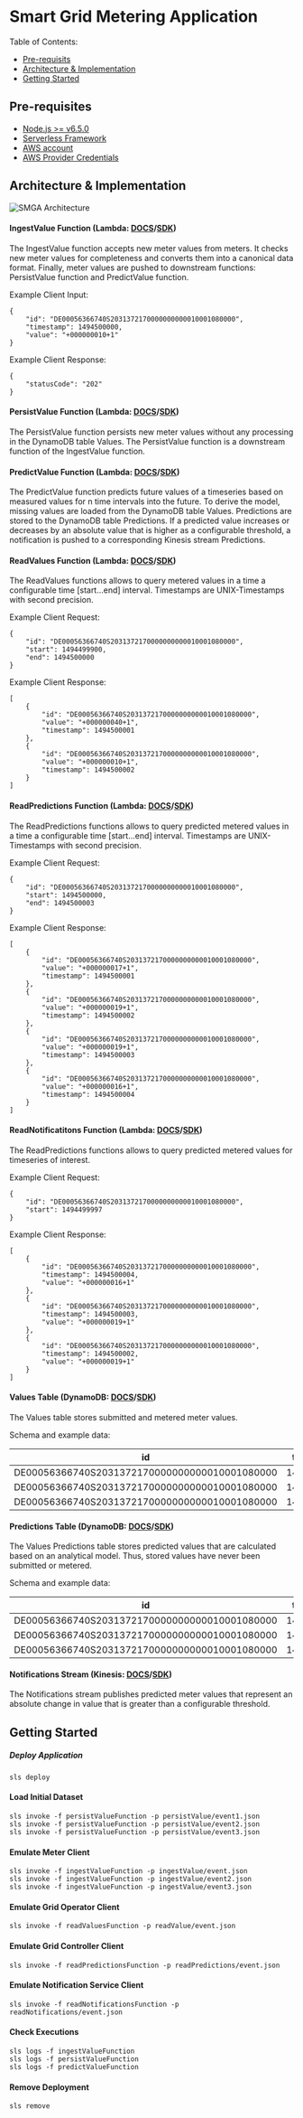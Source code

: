 # Smart Grid Metering Application

Table of Contents:
+ [Pre-requisits](#prerequisits)
+ [Architecture & Implementation](#architecture)
+ [Getting Started](#gettingstarted)


## <a name="prerequisits"></a> Pre-requisites
+ [Node.js >= v6.5.0](https://nodejs.org/en/)
+ [Serverless Framework](https://serverless.com/)
+ [AWS account](https://aws.amazon.com/)
+ [AWS Provider Credentials](https://serverless.comaws )

## <a name="architecture"></a> Architecture & Implementation

![SMGA Architecture](./documentation/sgma-architecture.jpg)

#### IngestValue Function (Lambda: [DOCS](https://aws.amazon.com/de/documentation/lambda/)/[SDK](http://docs.aws.amazon.com/AWSJavaScriptSDK/latest/AWS/Lambda.html))
The IngestValue function accepts new meter values from meters. It checks
 new meter values for completeness and converts them into a canonical
 data format. Finally, meter values are pushed to downstream functions:
 PersistValue function and PredictValue function.

Example Client Input:
```
{
    "id": "DE00056366740S2031372170000000000010001080000",
    "timestamp": 1494500000,
    "value": "+000000010+1"
}
```

Example Client Response:
```
{
    "statusCode": "202"
}
```
#### PersistValue Function (Lambda: [DOCS](https://aws.amazon.com/de/documentation/lambda/)/[SDK](http://docs.aws.amazon.com/AWSJavaScriptSDK/latest/AWS/Lambda.html))
The PersistValue function persists new meter values without any
processing in the DynamoDB table Values. The PersistValue function is a
downstream function of the IngestValue function.

#### PredictValue Function (Lambda: [DOCS](https://aws.amazon.com/de/documentation/lambda/)/[SDK](http://docs.aws.amazon.com/AWSJavaScriptSDK/latest/AWS/Lambda.html))
The PredictValue function predicts future values of a timeseries based
on measured values for n time intervals into the future. To derive
the model, missing values are loaded from the DynamoDB table Values.
Predictions are stored to the DynamoDB table Predictions. If a predicted
value increases or decreases by an absolute value that is higher as a
configurable threshold, a notification is pushed to a corresponding
Kinesis stream Predictions.

#### ReadValues Function (Lambda: [DOCS](https://aws.amazon.com/de/documentation/lambda/)/[SDK](http://docs.aws.amazon.com/AWSJavaScriptSDK/latest/AWS/Lambda.html))
The ReadValues functions allows to query metered values in a time a
configurable time [start...end] interval. Timestamps are UNIX-Timestamps
with second precision.

Example Client Request:
```
{
    "id": "DE00056366740S2031372170000000000010001080000",
    "start": 1494499900,
    "end": 1494500000
}
```

Example Client Response:
```
[
    {
        "id": "DE00056366740S2031372170000000000010001080000",
        "value": "+000000040+1",
        "timestamp": 1494500001
    },
    {
        "id": "DE00056366740S2031372170000000000010001080000",
        "value": "+000000010+1",
        "timestamp": 1494500002
    }
]
```

#### ReadPredictions Function (Lambda: [DOCS](https://aws.amazon.com/de/documentation/lambda/)/[SDK](http://docs.aws.amazon.com/AWSJavaScriptSDK/latest/AWS/Lambda.html))
The ReadPredictions functions allows to query predicted metered values
in a time a configurable time [start...end] interval. Timestamps are
UNIX-Timestamps with second precision.

Example Client Request:
```
{
    "id": "DE00056366740S2031372170000000000010001080000",
    "start": 1494500000,
    "end": 1494500003
}
```

Example Client Response:
```
[
    {
        "id": "DE00056366740S2031372170000000000010001080000",
        "value": "+000000017+1",
        "timestamp": 1494500001
    },
    {
        "id": "DE00056366740S2031372170000000000010001080000",
        "value": "+000000019+1",
        "timestamp": 1494500002
    },
    {
        "id": "DE00056366740S2031372170000000000010001080000",
        "value": "+000000019+1",
        "timestamp": 1494500003
    },
    {
        "id": "DE00056366740S2031372170000000000010001080000",
        "value": "+000000016+1",
        "timestamp": 1494500004
    }
]

```
#### ReadNotificatitons Function (Lambda: [DOCS](https://aws.amazon.com/de/documentation/lambda/)/[SDK](http://docs.aws.amazon.com/AWSJavaScriptSDK/latest/AWS/Lambda.html))
The ReadPredictions functions allows to query predicted metered values
for timeseries of interest.

Example Client Request:
```
{
    "id": "DE00056366740S2031372170000000000010001080000",
    "start": 1494499997
}
```

Example Client Response:
```
[
    {
        "id": "DE00056366740S2031372170000000000010001080000",
        "timestamp": 1494500004,
        "value": "+000000016+1"
    },
    {
        "id": "DE00056366740S2031372170000000000010001080000",
        "timestamp": 1494500003,
        "value": "+000000019+1"
    },
    {
        "id": "DE00056366740S2031372170000000000010001080000",
        "timestamp": 1494500002,
        "value": "+000000019+1"
    }
]

```
#### Values Table (DynamoDB: [DOCS](https://aws.amazon.com/de/documentation/dynamodb/)/[SDK](http://docs.aws.amazon.com/AWSJavaScriptSDK/latest/AWS/DynamoDB.html))

The Values table stores submitted and metered meter values.

Schema and example data:

| id                                            | timestamp  | value        |
| --------------------------------------------- |:----------:| ------------:|
| DE00056366740S2031372170000000000010001080000 | 1494499997 | +000000010+1 |
| DE00056366740S2031372170000000000010001080000 | 1494499998 | +000000040+1 |
| DE00056366740S2031372170000000000010001080000 | 1494499999 | +000000010+1 |


#### Predictions Table (DynamoDB: [DOCS](https://aws.amazon.com/de/documentation/dynamodb/)/[SDK](http://docs.aws.amazon.com/AWSJavaScriptSDK/latest/AWS/DynamoDB.html))

The Values Predictions table stores predicted values that are calculated
based on an analytical model. Thus, stored values have never been
submitted or metered.

Schema and example data:

| id                                            | timestamp  | value        |
| --------------------------------------------- |:----------:| ------------:|
| DE00056366740S2031372170000000000010001080000 | 1494500001 | +000000010+1 |
| DE00056366740S2031372170000000000010001080000 | 1494500002 | +000000040+1 |
| DE00056366740S2031372170000000000010001080000 | 1494500003 | +000000010+1 |

#### Notifications Stream (Kinesis: [DOCS](https://aws.amazon.com/de/documentation/kinesis/)/[SDK](http://docs.aws.amazon.com/AWSJavaScriptSDK/latest/AWS/Kinesis.html))
The Notifications stream publishes predicted meter values that represent
an absolute change in value that is greater than a configurable threshold.

## <a name="gettingstarted"></a> Getting Started

##### Deploy Application
```
sls deploy
```

#### Load Initial Dataset
```
sls invoke -f persistValueFunction -p persistValue/event1.json
sls invoke -f persistValueFunction -p persistValue/event2.json
sls invoke -f persistValueFunction -p persistValue/event3.json
```

#### Emulate Meter Client
```
sls invoke -f ingestValueFunction -p ingestValue/event.json
sls invoke -f ingestValueFunction -p ingestValue/event2.json
sls invoke -f ingestValueFunction -p ingestValue/event3.json
```

#### Emulate Grid Operator Client
```
sls invoke -f readValuesFunction -p readValue/event.json
```

#### Emulate Grid Controller Client
```
sls invoke -f readPredictionsFunction -p readPredictions/event.json
```

#### Emulate Notification Service Client
```
sls invoke -f readNotificationsFunction -p readNotifications/event.json
```

#### Check Executions
```
sls logs -f ingestValueFunction
sls logs -f persistValueFunction
sls logs -f predictValueFunction
```

#### Remove Deployment
```
sls remove
```
